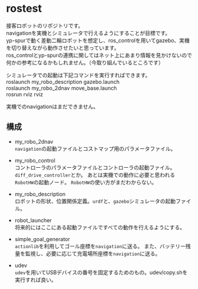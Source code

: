 # rostest
接客ロボットのリポジトリです。  
navigationを実機とシミュレータで行えるようにすることが目標です。  
yp-spurで動く差動二輪ロボットを想定し、ros_controlを用いてgazebo、実機を切り替えながら動作させたいと思っています。  
ros_controlとyp-spurの連携に関してはネット上にあまり情報を見かけないので何かの参考になるかもしれません。（今取り組んでいるところです）  
 
シミュレータでの起動は下記コマンドを実行すればできます。  
roslaunch my_robo_description gazebo.launch  
roslaunch my_robo_2dnav move_base.launch  
rosrun rviz rviz  

実機でのnavigationはまだできません。  

## 構成

* my_robo_2dnav  
  `navigation`の起動ファイルとコストマップ用のパラメータファイル。

* my_robo_control  
  コントローラのパラメータファイルとコントローラの起動ファイル。`diff_drive_controller`とか。
  あとは実機での動作に必要と思われる`RobotHW`の起動ノード。
  `RobotHW`の使い方がまだわからない。
  
* my_robo_description  
  ロボットの形状、位置関係定義。`urdf`と、`gazebo`シミュレータの起動ファイル。
  
* robot_launcher  
  将来的にはここにある起動ファイルですべての動作を行えるようにする。
  
* simple_goal_generator  
  `actionlib`を利用してゴール座標を`navigation`に送る。
  また、バッテリー残量を監視し、必要に応じて充電場所座標を`navigation`に送る。

* udev  
  `udev`を用いてUSBデバイスの番号を固定するためのもの。udev/copy.shを実行すれば良い。
